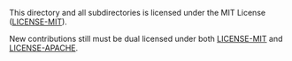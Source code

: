 This directory and all subdirectories is licensed under the MIT License ([LICENSE-MIT]).

New contributions still must be dual licensed under both [LICENSE-MIT] and [LICENSE-APACHE].

[LICENSE-MIT]: /LICENSE-MIT
[LICENSE-APACHE]: /LICENSE-APACHE
